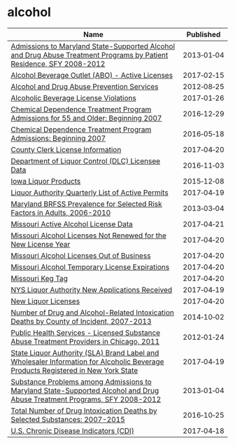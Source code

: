 # alcohol

Name | Published
---- | ---------
[Admissions to Maryland State-Supported Alcohol and Drug Abuse Treatment Programs by Patient Residence, SFY 2008-2012](../datasets/9xzh-zqbf.md) | 2013&#x2011;01&#x2011;04
[Alcohol Beverage Outlet (ABO) - Active Licenses](../datasets/uiry-as9x.md) | 2017&#x2011;02&#x2011;15
[Alcohol and Drug Abuse Prevention Services](../datasets/2dr7-mwnn.md) | 2012&#x2011;08&#x2011;25
[Alcoholic Beverage License Violations](../datasets/4tja-rkhg.md) | 2017&#x2011;01&#x2011;26
[Chemical Dependence Treatment Program Admissions for 55 and Older: Beginning 2007](../datasets/5xvm-4zc6.md) | 2016&#x2011;12&#x2011;29
[Chemical Dependence Treatment Program Admissions: Beginning 2007](../datasets/ngbt-9rwf.md) | 2016&#x2011;05&#x2011;18
[County Clerk License Information](../datasets/hbmv-rqk9.md) | 2017&#x2011;04&#x2011;20
[Department of Liquor Control (DLC) Licensee Data](../datasets/c6rw-fazn.md) | 2016&#x2011;11&#x2011;03
[Iowa Liquor Products](../datasets/gckp-fe7r.md) | 2015&#x2011;12&#x2011;08
[Liquor Authority Quarterly List of Active Permits](../datasets/mmmf-xgpx.md) | 2017&#x2011;04&#x2011;19
[Maryland BRFSS Prevalence for Selected Risk Factors in Adults, 2006-2010](../datasets/p93z-n4v3.md) | 2013&#x2011;03&#x2011;04
[Missouri Active Alcohol License Data](../datasets/yyhn-562y.md) | 2017&#x2011;04&#x2011;21
[Missouri Alcohol Licenses Not Renewed for the New License Year](../datasets/mtgj-bnbx.md) | 2017&#x2011;04&#x2011;20
[Missouri Alcohol Licenses Out of Business](../datasets/nytw-fmz3.md) | 2017&#x2011;04&#x2011;20
[Missouri Alcohol Temporary License Expirations](../datasets/n3tx-eq5q.md) | 2017&#x2011;04&#x2011;20
[Missouri Keg Tag](../datasets/7fmu-y7e8.md) | 2017&#x2011;04&#x2011;20
[NYS Liquor Authority New Applications Received](../datasets/2kid-jvyk.md) | 2017&#x2011;04&#x2011;19
[New Liquor Licenses](../datasets/dymb-xy5c.md) | 2017&#x2011;04&#x2011;20
[Number of Drug and Alcohol-Related Intoxication Deaths by County of Incident, 2007-2013](../datasets/eprz-kexz.md) | 2014&#x2011;10&#x2011;02
[Public Health Services - Licensed Substance Abuse Treatment Providers in Chicago, 2011](../datasets/9zqv-3uhs.md) | 2012&#x2011;01&#x2011;24
[State Liquor Authority (SLA) Brand Label and Wholesaler Information for Alcoholic Beverage Products Registered in New York State](../datasets/n2dz-pwuk.md) | 2017&#x2011;04&#x2011;19
[Substance Problems among Admissions to Maryland State-Supported Alcohol and Drug Abuse Treatment Programs, SFY 2008-2012](../datasets/iydi-jrpd.md) | 2013&#x2011;01&#x2011;04
[Total Number of Drug Intoxication Deaths by Selected Substances: 2007-2015](../datasets/f53i-bwcd.md) | 2016&#x2011;10&#x2011;25
[U.S. Chronic Disease Indicators (CDI)](../datasets/g4ie-h725.md) | 2017&#x2011;04&#x2011;18

